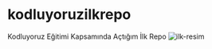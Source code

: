 # kodluyoruzilkrepo
Kodluyoruz Eğitimi Kapsamında Açtığım İlk Repo
![ilk-resim](https://www.motorcular.com/files/1000x1000_2017-honda-cbr250rr-01_247480778.jpg)
